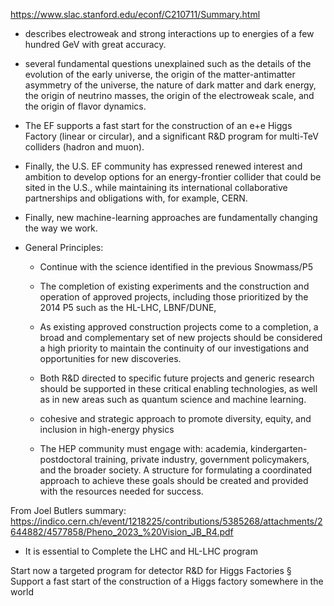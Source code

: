 https://www.slac.stanford.edu/econf/C210711/Summary.html

- describes electroweak and strong interactions up to energies of a few hundred GeV with great accuracy.

- several fundamental questions unexplained such as the details of the evolution of the early universe, the origin of the matter-antimatter asymmetry of the universe, the nature of dark matter and dark energy, the origin of neutrino masses, the origin of the electroweak scale, and the origin of flavor dynamics.

- The EF supports a fast start for the construction of an e+e Higgs Factory (linear or circular), and a significant R&D program for multi-TeV colliders (hadron and muon).

- Finally, the U.S. EF community has expressed renewed interest and ambition to develop options for an energy-frontier collider that could be sited in the U.S., while maintaining its international collaborative partnerships and obligations with, for example, CERN.

- Finally, new machine-learning approaches are fundamentally changing the way we work.

- General Principles:

  - Continue with the science identified in the previous Snowmass/P5

  - The completion of existing experiments and the construction and operation of approved projects, including those prioritized by the 2014 P5 such as the HL-LHC, LBNF/DUNE,

  - As existing approved construction projects come to a completion, a broad and complementary set of new projects should be considered a high priority to maintain the continuity of our investigations and opportunities for new discoveries.

  - Both R&D directed to specific future projects and generic research should be supported in these critical enabling technologies, as well as in new areas such as quantum science and machine learning.

  - cohesive and strategic approach to promote diversity, equity, and inclusion in high-energy physics

  - The HEP community must engage with: academia, kindergarten-postdoctoral training, private industry, government policymakers, and the broader society.
    A structure for formulating a coordinated approach to achieve these goals should be created and provided with the resources needed for success.


From Joel Butlers summary:
https://indico.cern.ch/event/1218225/contributions/5385268/attachments/2644882/4577858/Pheno_2023_%20Vision_JB_R4.pdf

- It is essential to Complete the LHC and HL-LHC program


Start now a targeted program for detector R&D for Higgs Factories
§ Support a fast start of the construction of a Higgs factory somewhere in
the world